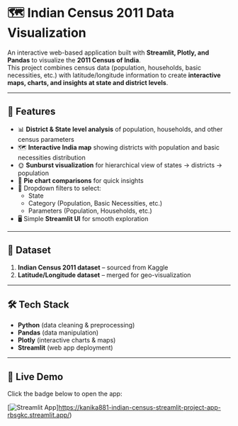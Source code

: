 # 🗺️ Indian Census 2011 Data Visualization

An interactive web-based application built with **Streamlit, Plotly, and Pandas** to visualize the **2011 Census of India**.  
This project combines census data (population, households, basic necessities, etc.) with latitude/longitude information to create **interactive maps, charts, and insights at state and district levels**.

---

## 🚀 Features

- 📊 **District & State level analysis** of population, households, and other census parameters  
- 🗺️ **Interactive India map** showing districts with population and basic necessities distribution  
- 🌞 **Sunburst visualization** for hierarchical view of states → districts → population  
- 🥧 **Pie chart comparisons** for quick insights  
- 🔎 Dropdown filters to select:
  - State
  - Category (Population, Basic Necessities, etc.)
  - Parameters (Population, Households, etc.)
- 🖥️ Simple **Streamlit UI** for smooth exploration  

---

## 📂 Dataset

1. **Indian Census 2011 dataset** – sourced from Kaggle  
2. **Latitude/Longitude dataset** – merged for geo-visualization  

---

## 🛠️ Tech Stack

- **Python** (data cleaning & preprocessing)  
- **Pandas** (data manipulation)  
- **Plotly** (interactive charts & maps)  
- **Streamlit** (web app deployment)  

---
## 🚀 Live Demo
Click the badge below to open the app:  

[![Streamlit App](https://static.streamlit.io/badges/streamlit_badge_black_white.svg)]https://kanika881-indian-census-streamlit-project-app-rbsgkc.streamlit.app/)


